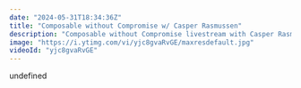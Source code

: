 ```yaml
---
date: "2024-05-31T18:34:36Z"
title: "Composable without Compromise w/ Casper Rasmussen"
description: "Composable without Compromise livestream with Casper Rasmussen.\nCasper and Tim discussed why MACH and Composable matter and how it can help business and developer team be more relevant and agile. Having a composable mindset and MACH tech enables companies to win, but there are typical pitfalls to watch out for which can compromise the potentials on MACH.\n\nSeasoned speaker, technology leader and MACH evangelist.\nCasper acts as the Global business lead for MACH and Composable Enterprise at Valtech. \nCasper is elected President at the MACH Alliance and thereby leads the organization along with the Executive Board.\nhttps://twitter.com/valtech\n\nHis portfolio is focused on complex enterprise transformations and acts as the principle for technical strategy, system architecture and integration approach within his client’s technical landscape. He leads technology engagements by analyzing business goals and requirements, aligning these priorities with a viable technological approach, and leading teams to drive business value for clients. ​ \n\nLivestream Host: Tim Benniks \nhttps://twitter.com/timbenniks\nhttps://www.linkedin.com/in/timbenniks/\n\nJoin us on Discord at https://uniform.to/discord\n\nFollow us on:\nFacebook: https://www.facebook.com/people/Uniform/\nTwitter: https://twitter.com/UniformDev \nLinkedIn: https://www.linkedin.com/company/uniformdev/\nInstagram: https://www.instagram.com/uniform.dev/"
image: "https://i.ytimg.com/vi/yjc8gvaRvGE/maxresdefault.jpg"
videoId: "yjc8gvaRvGE"
---
```


undefined